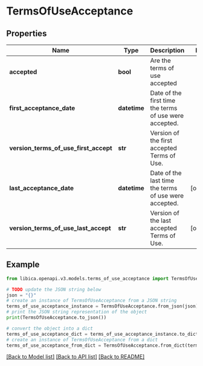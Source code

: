 # TermsOfUseAcceptance


## Properties

Name | Type | Description | Notes
------------ | ------------- | ------------- | -------------
**accepted** | **bool** | Are the terms of use accepted | 
**first_acceptance_date** | **datetime** | Date of the first time the terms of use were accepted. | 
**version_terms_of_use_first_accept** | **str** | Version of the first accepted Terms of Use. | 
**last_acceptance_date** | **datetime** | Date of the last time the terms of use were accepted. | [optional] 
**version_terms_of_use_last_accept** | **str** | Version of the last accepted Terms of Use. | [optional] 

## Example

```python
from libica.openapi.v3.models.terms_of_use_acceptance import TermsOfUseAcceptance

# TODO update the JSON string below
json = "{}"
# create an instance of TermsOfUseAcceptance from a JSON string
terms_of_use_acceptance_instance = TermsOfUseAcceptance.from_json(json)
# print the JSON string representation of the object
print(TermsOfUseAcceptance.to_json())

# convert the object into a dict
terms_of_use_acceptance_dict = terms_of_use_acceptance_instance.to_dict()
# create an instance of TermsOfUseAcceptance from a dict
terms_of_use_acceptance_from_dict = TermsOfUseAcceptance.from_dict(terms_of_use_acceptance_dict)
```
[[Back to Model list]](../README.md#documentation-for-models) [[Back to API list]](../README.md#documentation-for-api-endpoints) [[Back to README]](../README.md)


